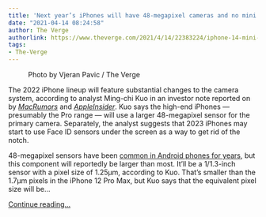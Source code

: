 ```yaml
---
title: 'Next year’s iPhones will have 48-megapixel cameras and no mini option: Kuo'
date: "2021-04-14 08:24:58"
author: The Verge
authorlink: https://www.theverge.com/2021/4/14/22383224/iphone-14-mini-2022-camera-specs-kuo-report
tags:
- The-Verge
---
```

<figure>
      <img alt="" src="https://cdn.vox-cdn.com/thumbor/iWq6kGonFQK3rK2AwFJRrC7OjRo=/0x0:2050x1367/1310x873/cdn.vox-cdn.com/uploads/chorus_image/image/69123372/vpavic_4279_20201107_0094.0.0.jpg" />
        <figcaption>Photo by Vjeran Pavic / The Verge</figcaption>
    </figure>

  <p id="1evF1E">The 2022 iPhone lineup will feature substantial changes to the camera system, according to analyst Ming-chi Kuo in an investor note reported on by <a href="https://www.macrumors.com/2021/04/14/kuo-2022-iphones-no-mini-upgraded-camera/"><em>MacRumors</em></a> and <a href="https://appleinsider.com/articles/21/04/14/kuo-48mp-camera-with-8k-support-coming-to-iphone-in-2022"><em>AppleInsider</em></a>. Kuo says the high-end iPhones — presumably the Pro range — will use a larger 48-megapixel sensor for the primary camera. Separately, the analyst suggests that 2023 iPhones may start to use Face ID sensors under the screen as a way to get rid of the notch.</p>
<p id="HnH08t">48-megapixel sensors have been <a href="https://www.theverge.com/circuitbreaker/2019/1/22/18192579/honor-view-20-48-megapixel-camera-review">common in Android phones for years</a>, but this component will reportedly be larger than most. It’ll be a 1/1.3-inch sensor with a pixel size of 1.25µm, according to Kuo. That’s smaller than the 1.7µm pixels in the iPhone 12 Pro Max, but Kuo says that the equivalent pixel size will be...</p>
  <p>
    <a href="https://www.theverge.com/2021/4/14/22383224/iphone-14-mini-2022-camera-specs-kuo-report">Continue reading&hellip;</a>
  </p>
